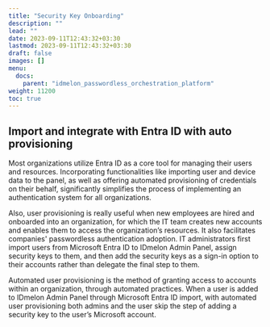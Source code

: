 ```yaml
---
title: "Security Key Onboarding"
description: ""
lead: ""
date: 2023-09-11T12:43:32+03:30
lastmod: 2023-09-11T12:43:32+03:30
draft: false
images: []
menu:
  docs:
    parent: "idmelon_passwordless_orchestration_platform"
weight: 11200
toc: true
---
```


## Import and integrate with Entra ID with auto provisioning  

Most organizations utilize Entra ID as a core tool for managing their users and resources. Incorporating functionalities like importing user and device data to the panel, as well as offering automated provisioning of credentials on their behalf, significantly simplifies the process of implementing an authentication system for all organizations.  

Also, user provisioning is really useful when new employees are hired and onboarded into an organization, for which the IT team creates new accounts and enables them to access the organization’s resources. It also facilitates companies' passwordless authentication adoption. IT administrators first import users from Microsoft Entra ID to IDmelon Admin Panel, assign security keys to them, and then add the security keys as a sign-in option to their accounts rather than delegate the final step to them.  

Automated user provisioning is the method of granting access to accounts within an organization, through automated practices. When a user is added to IDmelon Admin Panel through Microsoft Entra ID import, with automated user provisioning both admins and the user skip the step of adding a security key to the user’s Microsoft account.  
